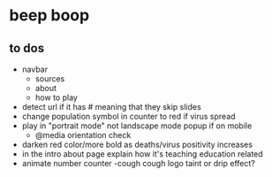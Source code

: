 # beep boop
## to dos
- navbar
	- sources
	- about
	- how to play
- detect url if it has # meaning that they skip slides
- change population symbol in counter to red if virus spread
- play in "portrait mode" not landscape mode popup if on mobile
	- @media orientation check
- darken red color/more bold as deaths/virus positivity increases
- in the intro about page explain how it's teaching education related
- animate number counter
-cough cough logo taint or drip effect?
